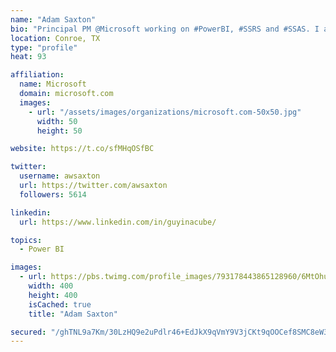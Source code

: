 ```yaml
---
name: "Adam Saxton"
bio: "Principal PM @Microsoft working on #PowerBI, #SSRS and #SSAS. I also go by @GuyInACube"
location: Conroe, TX
type: "profile"
heat: 93

affiliation:
  name: Microsoft
  domain: microsoft.com
  images:
    - url: "/assets/images/organizations/microsoft.com-50x50.jpg"
      width: 50
      height: 50

website: https://t.co/sfMHqOSfBC

twitter:
  username: awsaxton
  url: https://twitter.com/awsaxton
  followers: 5614

linkedin:
  url: https://www.linkedin.com/in/guyinacube/

topics:
  - Power BI

images:
  - url: https://pbs.twimg.com/profile_images/793178443865128960/6MtOhub__400x400.jpg
    width: 400
    height: 400
    isCached: true
    title: "Adam Saxton"

secured: "/ghTNL9a7Km/30LzHQ9e2uPdlr46+EdJkX9qVmY9V3jCKt9qOOCef8SMC8eW34wbovDU5N1Dj7yUVU54SAMAdbD8Uz1fUCzM7dS7yjrVZsggZXmlM66U1WkY/nFRUmaFTLPcJVSOGVMpr8R51e0gbufLD4wq5NdWCQ1HZBneWHb1ROjkc1+KA3djq02B5ee2gd6F4PRacBBsXsqOGvZ8C3KZDO7j7vXBdnjuULArwkqYnHtX+0q4+vNxdDqK2sz8pkZxnrpD3FB6ol3PudN+HxZQy/k+/yQvQ40oK8qO3+kpHJXXEJMi1AVV+9V/VQL6B/ml1SwL4eJjOpBOZU7V8mPetLc7NeBGakW6Dkqqq+8k2v/cTRpXFQaQ8jk6pWBiQ0/vvrR7vf/xca2GW5HtXL1Z48mv9rNoDgEEuim/zPc=;6Pxq56+4oITxdXeoxPeuYA=="
---
```


